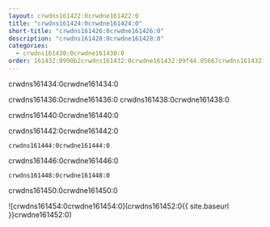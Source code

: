 ```yaml
---
layout: crwdns161422:0crwdne161422:0
title: "crwdns161424:0crwdne161424:0"
short-title: "crwdns161426:0crwdne161426:0"
description: "crwdns161428:0crwdne161428:0"
categories:
  - crwdns161430:0crwdne161430:0
order: 161432:0990b2crwdns161432:0crwdne161432:09f44.05667crwdns161432:0crwdne161432:094crwdns161432:0crwdne161432:0
---
```


crwdns161434:0crwdne161434:0

crwdns161436:0crwdne161436:0 crwdns161438:0crwdne161438:0

crwdns161440:0crwdne161440:0

crwdns161442:0crwdne161442:0

`crwdns161444:0crwdne161444:0`

crwdns161446:0crwdne161446:0

`crwdns161448:0crwdne161448:0`

crwdns161450:0crwdne161450:0

![crwdns161454:0crwdne161454:0](crwdns161452:0{{ site.baseurl }}crwdne161452:0)